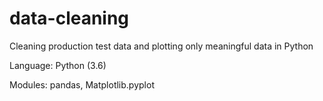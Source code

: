 # data-cleaning
Cleaning production test data and plotting only meaningful data in Python

Language: Python (3.6)

Modules: pandas, Matplotlib.pyplot
